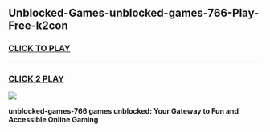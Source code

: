 
## Unblocked-Games-unblocked-games-766-Play-Free-k2con
<h3>
<a href="https://premium76.site?title=unblocked-games-766&ref=23A">CLICK TO PLAY</a></h3>
<hr>

<h3>
<a href="https://premium76.site?title=unblocked-games-766&ref=23A">CLICK 2 PLAY</a>
  
</h3>

<a href="https://premium76.site?title=unblocked-games-766&ref=23A"><img src="https://clearcache.store/games.png"></a>


**unblocked-games-766 games unblocked: Your Gateway to Fun and Accessible Online Gaming**
